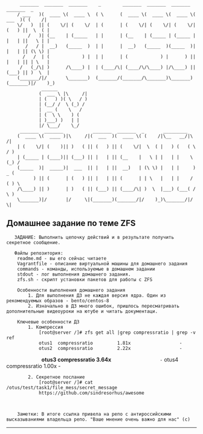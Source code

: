          _______  _______  _______    _        _______  _______  _______  _______  _       
        / ___   )(  ____ \(  ____ \  ( \      (  ____ \(  ____ \(  ____ \(  ___  )( (    /|
        \/   )  || (    \/| (    \/  | (      | (    \/| (    \/| (    \/| (   ) ||  \  ( |
            /   )| (__    | (_____   | |      | (__    | (_____ | (_____ | |   | ||   \ | |
           /   / |  __)   (_____  )  | |      |  __)   (_____  )(_____  )| |   | || (\ \) |
          /   /  | (            ) |  | |      | (            ) |      ) || |   | || | \   |
         /   (_/\| )      /\____) |  | (____/\| (____/\/\____) |/\____) || (___) || )  \  |
        (_______/|/       \_______)  (_______/(_______/\_______)\_______)(_______)|/    )_)
                 ______                                                                    
                (  ___ \ |\     /|                                                         
                | (   ) )( \   / )                                                         
                | (__/ /  \ (_) /                                                          
                |  __ (    \   /                                                           
                | (  \ \    ) (                                                            
                | )___) )   | |                                                            
                |/ \___/    \_/                                                            
         _______  _______           _______  _______  _       _________                  
        (  ____ \(  ____ )|\     /|(  ___  )(  ____ \( (    /|\__   __/|\     /|         
        | (    \/| (    )|| )   ( || (   ) || (    \/|  \  ( |   ) (   ( \   / )         
        | (_____ | (____)|| (___) || |   | || (__    |   \ | |   | |    \ (_) /          
        (_____  )|  _____)|  ___  || |   | ||  __)   | (\ \) |   | |     ) _ (           
              ) || (      | (   ) || |   | || (      | | \   |   | |    / ( ) \          
        /\____) || )      | )   ( || (___) || (____/\| )  \  |___) (___( /   \ )         
        \_______)|/       |/     \|(_______)(_______/|/    )_)\_______/|/     \|         
                                                                                        
                                                                                                                                                            
##       Домашнее задание по теме ZFS

       ЗАДАНИЕ: Выполнить цепочку действий и в результате получить секретное сообщение.

       Файлы репозитория:
        readme.md - вы его сейчас читаете
        Vagrantfile - описание виртуальной машины для домашнего задания
        commands - команды, используемые в домашнем задании
        stdout - лог выполнения домашнего задания.
        zfs.sh - скрипт установки пакетов для работы с ZFS

        Особенности выполнения домашнего задания
            1. Для выполнения ДЗ не каждая версия ядра. Один из рекомендуемых образов - bento/centos-8
            2. Изначально в ДЗ много ошибок, пришлось пересматривать дополнительные видеоуроки на ютубе и читать документаци.

        Ключевые особенности ДЗ
            1. Компрессия
                [root@server /]# zfs get all |grep compressratio | grep -v ref
                otus1  compressratio         1.81x                  -
                otus2  compressratio         2.22x                  -
`             `**otus3  compressratio         3.64x**`                  -`
                otus4  compressratio         1.00x                  -                

            2. Секретное послание
                [root@server /]# cat /otus/test/task1/file_mess/secret_message
                https://github.com/sindresorhus/awesome



        Заметки: В итоге ссылка привела на репо с антироссийскими высказываниями владельца репо. "Ваше мнение очень важно для нас" (с)


***



                                                                                                                                                                  
                                                                                                                                                                  
                                                                                                                                                                  
                                                                                                                                                                  
                                                                                                                                                                  
                                                                                                                                                                                 